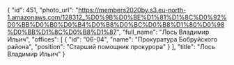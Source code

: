 {
    "id": 451,
    "photo_url": "https://members2020by.s3.eu-north-1.amazonaws.com/128312_%D0%9B%D0%BE%D1%81%D1%8C%D0%92%D0%BB%D0%B0%D0%B4%D0%B8%D0%BC%D0%B8%D1%80%D0%98%D0%BB%D1%8C%D0%B8%D1%87",
    "full_name": "Лось Владимир Ильич",
    "offices": [
        {
            "id": "06-04",
            "name": "Прокуратура Бобруйского района",
            "position": "Старший помощник прокурора"
        }
    ],
    "title": "Лось Владимир Ильич"
}